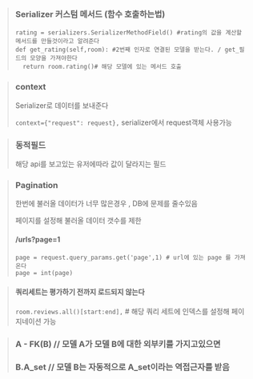 > ### Serializer  커스텀 메서드 (함수 호출하는법)
> ```
> rating = serializers.SerializerMethodField() #rating의 값을 계산할 메서드를 만들것이라고 알려준다
> def get_rating(self,room): #2번째 인자로 연결된 모델을 받는다. / get_필드의 모양을 가져야한다
>   return room.rating()# 해당 모델에 있는 메서드 호출
> ```

> ### context
>  Serializer로 데이터를 보내준다
> 
> `context={"request": request},` serializer에서 request객체 사용가능

> ### 동적필드
> 해당 api를 보고있는 유저에따라 값이 달라지는 필드

> ### Pagination 
> 한번에 불러올 데이터가 너무 많은경우 , DB에 문제를 줄수있음
> 
> 페이지를 설정해 불러올 데이터 갯수를 제한
> 
> #### /urls?page=1
> ```
> page = request.query_params.get('page',1) # url에 있는 page 를 가져온다
> page = int(page)
> ```

> #### 쿼리세트는 평가하기 전까지 로드되지 않는다
> `room.reviews.all()[start:end],` # 해당 쿼리 세트에 인덱스를 설정해 페이지네이션 가능

> ### A - FK(B) // 모델 A가 모델 B에 대한 외부키를 가지고있으면
> 
> ### B.A_set // 모델 B는 자동적으로 A_set이라는 역접근자를 받음
